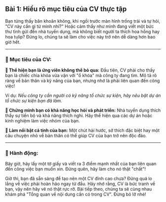 ## Bài 1: Hiểu rõ mục tiêu của CV thực tập

Bạn từng thấy băn khoăn không, khi ngồi trước màn hình trống trải và tự hỏi, "CV này cần gì từ mình nhỉ?" Hoặc cảm thấy như mình đang viết một bức thư tình gửi đến nhà tuyển dụng, mà không biết người ta thích hoa hồng hay hoa tulip? Đừng lo, chúng ta sẽ làm cho việc này trở nên dễ dàng hơn bao giờ hết.

---

### 📌 Mục tiêu của CV:

**🔹 Thể hiện bạn là ứng viên không thể bỏ qua:**
Đầu tiên, CV phải cho thấy bạn là chiếc chìa khóa vừa vặn với "ổ khóa" mà công ty đang tìm. Mô tả rõ ràng về bản thân và kỹ năng của bạn, nhưng nhớ là phải liên quan đến công việc!

Ví dụ: *Nếu công ty cần người có kỹ năng tổ chức sự kiện, hãy nêu bật dự án tổ chức sự kiện bạn đã làm.*

**🔹 Chứng minh bạn có khả năng học hỏi và phát triển:**
Nhà tuyển dụng thích thấy sự tiến bộ và khả năng thích nghi. Hãy thể hiện qua các dự án hoặc kinh nghiệm làm việc nhóm của bạn.

**🔹 Làm nổi bật cá tính của bạn:**
Một chút hài hước, sở thích đặc biệt hay một câu chuyện nhỏ về bản thân có thể giúp CV của bạn trở nên độc đáo.

---

### 🚀 Hành động:

Bây giờ, hãy lấy một tờ giấy và viết ra 3 điểm mạnh nhất của bạn liên quan đến công việc bạn muốn xin. Đừng quên, hãy làm cho nó thật "chất"!

Giờ thì, bạn đã sẵn sàng để tạo nên một CV đỉnh cao chưa? Đừng quá lo lắng về việc phải hoàn hảo ngay từ đầu. Hãy nhớ rằng, CV là bức tranh về bạn, vậy nên hãy vẽ nó thật rực rỡ. Bài tiếp theo, chúng ta sẽ cùng nhau khám phá "Tổng quan về nội dung cần có trong CV". Đừng bỏ lỡ nhé!